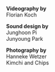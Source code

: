 **Videography by**  
Florian Koch
                
**Sound design by**  
Junghoon Pi  
Junyoung Park
                
**Photography by**  
Hanneke Wetzer  
Kimchi and Chips